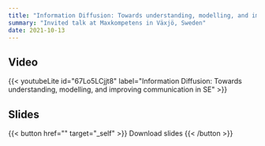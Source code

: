 ```yaml
---
title: "Information Diffusion: Towards understanding, modelling, and improving communication in Software Engineering"
summary: "Invited talk at Maxkompetens in Växjö, Sweden"
date: 2021-10-13
---
```


## Video

{{< youtubeLite id="67Lo5LCjjt8" label="Information Diffusion: Towards understanding, modelling, and improving communication in SE" >}}

## Slides

{{< button href="" target="_self" >}}
Download slides
{{< /button >}}
